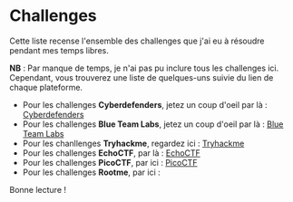 # Challenges

Cette liste recense l'ensemble des challenges que j'ai eu à résoudre pendant mes temps libres.

**NB** : Par manque de temps, je n'ai pas pu inclure tous les challenges ici. Cependant, vous trouverez une liste de quelques-uns suivie du lien de chaque plateforme.


- Pour les challenges **Cyberdefenders**, jetez un coup d'oeil par là : [Cyberdefenders](Cyberdefenders.md)
- Pour les challenges **Blue Team Labs**, jetez un coup d'oeil par là : [Blue Team Labs](BlueTeam.md)
- Pour les chanllenges **Tryhackme**, regardez ici : [Tryhackme](tryhackme.md)
- Pour les challenges **EchoCTF**, par là : [EchoCTF](EchoCTF.md)
- Pour les challenges **PicoCTF**, par ici : [PicoCTF](PicoCTF.md)
- Pour les challenges **Rootme**, par ici : 


Bonne lecture !



